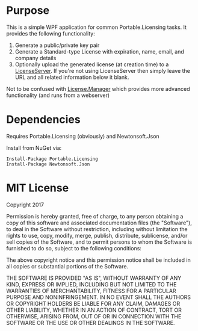 ﻿# Purpose
This is a simple WPF application for common Portable.Licensing tasks. It provides the following functionality:

1. Generate a public/private key pair
2. Generate a Standard-type License with expiration, name, email, and company details
3. Optionally upload the generated license (at creation time) to a [LicenseServer](https://github.com/pyskell/LicenseServer). If you're not using LicenseServer then simply leave the URL and all related information below it blank.

Not to be confused with [License.Manager](https://github.com/dnauck/License.Manager) which provides more advanced functionality (and runs from a webserver)

# Dependencies
Requires Portable.Licensing (obviously) and Newtonsoft.Json

Install from NuGet via:
```
Install-Package Portable.Licensing
Install-Package Newtonsoft.Json
```

# MIT License
Copyright 2017

Permission is hereby granted, free of charge, to any person obtaining a copy of this software and 
associated documentation files (the "Software"), to deal in the Software without restriction, 
including without limitation the rights to use, copy, modify, merge, publish, distribute, sublicense, 
and/or sell copies of the Software, and to permit persons to whom the Software is furnished to do so, 
subject to the following conditions:

The above copyright notice and this permission notice shall be included in all copies or substantial portions of the Software.

THE SOFTWARE IS PROVIDED "AS IS", WITHOUT WARRANTY OF ANY KIND, EXPRESS OR IMPLIED, 
INCLUDING BUT NOT LIMITED TO THE WARRANTIES OF MERCHANTABILITY, FITNESS FOR A 
PARTICULAR PURPOSE AND NONINFRINGEMENT. IN NO EVENT SHALL THE AUTHORS OR COPYRIGHT HOLDERS 
BE LIABLE FOR ANY CLAIM, DAMAGES OR OTHER LIABILITY, WHETHER IN AN ACTION OF CONTRACT, 
TORT OR OTHERWISE, ARISING FROM, OUT OF OR IN CONNECTION WITH THE SOFTWARE OR THE USE 
OR OTHER DEALINGS IN THE SOFTWARE.
